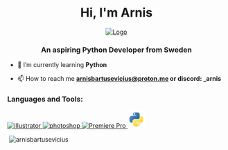 <h1 align="center">Hi, I'm Arnis</h1>
<p align="center"> <a href="https://github.com/arnisbartusevicius" target="_blank" rel="noreferrer"> <img src="https://i.ibb.co/6yrGqTH/Artboard-10.png" alt="Logo" width="100" height="100"/> </a> </p>
<h3 align="center">An aspiring Python Developer from Sweden</h3>

- 🌱 I’m currently learning **Python**

- 📫 How to reach me **arnisbartusevicius@proton.me or discord: _arnis**

<h3 align="left">Languages and Tools:</h3>
<p align="left"> <a href="https://www.adobe.com/in/products/illustrator.html" target="_blank" rel="noreferrer"> <img src="https://upload.wikimedia.org/wikipedia/commons/f/fb/Adobe_Illustrator_CC_icon.svg" alt="illustrator" width="40" height="40"/> </a> <a href="https://www.photoshop.com/en" target="_blank" rel="noreferrer"> <img src="https://upload.wikimedia.org/wikipedia/commons/a/af/Adobe_Photoshop_CC_icon.svg" alt="photoshop" width="40" height="40"/> </a> <a href="https://www.adobe.com/uk/products/premiere.html" target="_blank" rel="noreferrer"> <img src="https://upload.wikimedia.org/wikipedia/commons/4/40/Adobe_Premiere_Pro_CC_icon.svg" alt="Premiere Pro" width="40" height="40"/> </a> <a href="https://www.python.org" target="_blank" rel="noreferrer"> <img src="https://raw.githubusercontent.com/devicons/devicon/master/icons/python/python-original.svg" alt="python" width="40" height="40"/> </a>  </p>

<p>&nbsp;<img align="center" src="https://github-readme-stats.vercel.app/api?username=arnisbartusevicius&show_icons=true&locale=en" alt="arnisbartusevicius" /></p>
